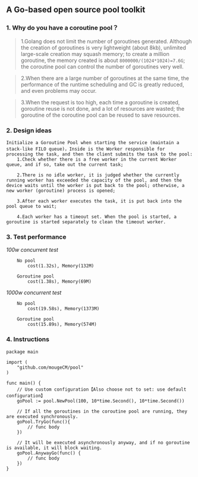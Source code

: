## A Go-based open source pool toolkit

### 1. Why do you have a coroutine pool？

> 1.Golang does not limit the number of goroutines generated. Although the creation of goroutines is very lightweight (about 8kb), unlimited large-scale creation may squash memory; to create a million goroutine, the memory created is about `8000000/(1024*1024)=7.6G`; the coroutine pool can control the number of goroutines very well.      

> 2.When there are a large number of goroutines at the same time, the performance of the runtime scheduling and GC is greatly reduced, and even problems may occur.           

> 3.When the request is too high, each time a goroutine is created, goroutine reuse is not done, and a lot of resources are wasted; the goroutine of the coroutine pool can be reused to save resources.

### 2. Design ideas

```
Initialize a Goroutine Pool when starting the service (maintain a stack-like FILO queue)，Inside is the Worker responsible for processing the task, and then the client submits the task to the pool:
	1.Check whether there is a free worker in the current Worker queue, and if so, take out the current task;
	
	2.There is no idle worker, it is judged whether the currently running worker has exceeded the capacity of the pool, and then the device waits until the worker is put back to the pool; otherwise, a new worker (goroutine) process is opened;
	
	3.After each worker executes the task, it is put back into the pool queue to wait;
	
	4.Each worker has a timeout set. When the pool is started, a goroutine is started separately to clean the timeout worker.
```

### 3. Test performance

_100w concurrent test_

```
	No pool
		cost(1.32s), Memory(132M)
		
	Goroutine pool
		cost(1.38s), Memory(69M) 
```

_1000w concurrent test_

```
	No pool
		cost(19.58s), Memory(1373M) 
		
	Goroutine pool
		cost(15.89s), Memory(574M) 
```

### 4. Instructions

```Golang
package main

import (
	"github.com/mougeCM/pool"
)

func main() {
	// Use custom configuration【Also choose not to set: use default configuration】
	goPool := pool.NewPool(100, 10*time.Second(), 10*time.Second())

	// If all the goroutines in the coroutine pool are running, they are executed synchronously.
	goPool.TryGo(func(){
		// func body
	})
	
	// It will be executed asynchronously anyway, and if no goroutine is available, it will block waiting.
	goPool.AnywayGo(func() {
		// func body
	})
}

```

